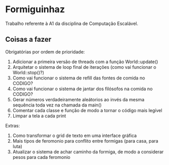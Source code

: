# Formiguinhaz

Trabalho referente à A1 da disciplina de Computação Escalável.

## Coisas a fazer

Obrigatórias por ordem de prioridade:

1) Adicionar a primeira versão de threads com a função World::update()
2) Arquitetar o sistema de loop final de iterações (como vai funcionar o World::stop()?)
3) Como vai funcionar o sistema de refill das fontes de comida no CODIGO?
4) Como vai funcionar o sistema de jantar dos filósofos na comida no CODIGO?
5) Gerar números verdadeiramente aleátorios ao invés da mesma sequência toda vez na chamada da main()
6) Comentar cada classe e função de modo a tornar o código mais legível
7) Limpar a tela a cada print

Extras:

1) Como transformar o grid de texto em uma interface gráfica
2) Mais tipos de feromonio para conflito entre formigas (para casa, para luta)
3) Atualizar o sistema de achar caminho da formiga, de modo a considerar pesos para cada feromonio
